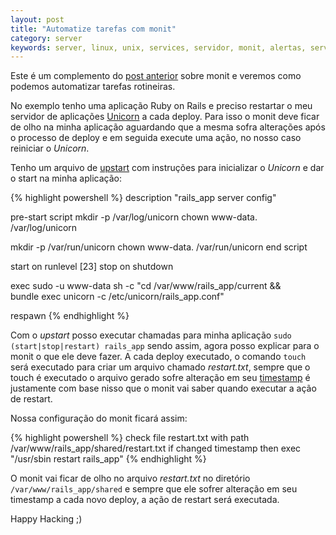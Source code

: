 ```yaml
---
layout: post
title: "Automatize tarefas com monit"
category: server
keywords: server, linux, unix, services, servidor, monit, alertas, serviços
---
```


Este é um complemento do [post anterior](http://infoslack.com/server/monitore-servicos-e-receba-alertas-com-monit/) sobre monit e veremos como podemos automatizar
tarefas rotineiras.

No exemplo tenho uma aplicação Ruby on Rails e preciso restartar o meu servidor
de aplicações [Unicorn](http://unicorn.bogomips.org/) a cada deploy. Para isso
o monit deve ficar de olho na minha aplicação aguardando que a mesma sofra
alterações após o processo de deploy e em seguida execute uma ação, no nosso
caso reiniciar o *Unicorn*.

Tenho um arquivo de [upstart](http://upstart.ubuntu.com/) com instruções para inicializar o *Unicorn* e
dar o start na minha aplicação:

{% highlight powershell %}
description "rails_app server config"

pre-start script
  mkdir -p /var/log/unicorn
  chown www-data. /var/log/unicorn

  mkdir -p /var/run/unicorn
  chown www-data. /var/run/unicorn
end script

start on runlevel [23]
stop on shutdown

exec sudo -u www-data sh -c "cd /var/www/rails_app/current && \
bundle exec unicorn -c /etc/unicorn/rails_app.conf"

respawn
{% endhighlight %}

Com o *upstart* posso executar chamadas para minha aplicação `sudo (start|stop|restart) rails_app`
sendo assim, agora posso explicar para o monit o que ele deve fazer.
A cada deploy executado, o comando `touch` será executado para criar um arquivo
chamado *restart.txt*, sempre que o touch é executado o arquivo gerado sofre
alteração em seu [timestamp](http://en.wikipedia.org/wiki/Timestamp) é justamente com base nisso que o monit vai saber
quando executar a ação de restart.

Nossa configuração do monit ficará assim:

{% highlight powershell %}
check file restart.txt with path /var/www/rails_app/shared/restart.txt
  if changed timestamp
    then exec "/usr/sbin restart rails_app"
{% endhighlight %}

O monit vai ficar de olho no arquivo *restart.txt* no diretório
`/var/www/rails_app/shared` e sempre que ele sofrer alteração em seu timestamp
a cada novo deploy, a ação de restart será executada.

Happy Hacking ;)
